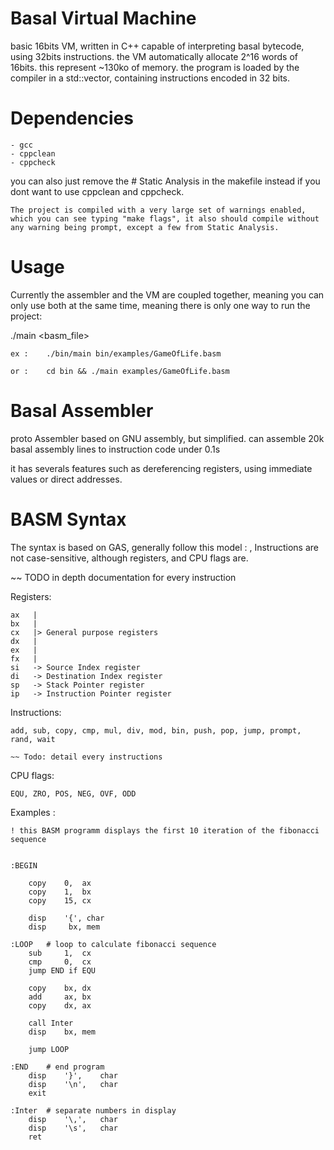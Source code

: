 # Basal Virtual Machine
basic 16bits VM, written in C++ capable of interpreting basal bytecode, using 32bits instructions.
the VM automatically allocate 2^16 words of 16bits. this represent ~130ko of memory.
the program is loaded by the compiler in a std::vector, containing instructions encoded in 32 bits.

# Dependencies
	- gcc
	- cppclean
	- cppcheck
	
you can also just remove the # Static Analysis in the makefile instead if you dont want to use cppclean and cppcheck.

	The project is compiled with a very large set of warnings enabled, which you can see typing "make flags", it also should compile without any warning being prompt, except a few from Static Analysis.

# Usage

Currently the assembler and the VM are coupled together, meaning you can only use both at the same time, meaning there is only one way to run the project:

./main <basm_file>

	ex : 	./bin/main bin/examples/GameOfLife.basm
	
	or :	cd bin && ./main examples/GameOfLife.basm


# Basal Assembler
proto Assembler based on GNU assembly, but simplified.
can assemble 20k basal assembly lines to instruction code under 0.1s

it has severals features such as dereferencing registers, using immediate values or direct addresses.

# BASM Syntax

The syntax is based on GAS, generally follow this model : <Instr> <source>, <desination>
Instructions are not case-sensitive, although registers, and CPU flags are.

~~ TODO in depth documentation for every instruction


Registers:

	ax   |
	bx	 |
	cx	 |> General purpose registers
	dx	 |
	ex	 |
	fx	 |
	si	 -> Source Index register  
	di	 -> Destination Index register
	sp	 -> Stack Pointer register
	ip	 -> Instruction Pointer register

Instructions:
	
	add, sub, copy, cmp, mul, div, mod, bin, push, pop, jump, prompt, rand, wait		

	~~ Todo: detail every instructions

CPU flags:

	EQU, ZRO, POS, NEG, OVF, ODD


Examples :

	! this BASM programm displays the first 10 iteration of the fibonacci sequence


	:BEGIN

		copy    0,  ax
		copy    1,  bx
		copy    15, cx  

		disp    '{', char
		disp     bx, mem

	:LOOP   # loop to calculate fibonacci sequence
		sub     1,  cx
		cmp     0,  cx
		jump END if EQU 

		copy    bx, dx
		add     ax, bx
		copy    dx, ax

		call Inter
		disp    bx, mem

		jump LOOP

	:END    # end program
		disp    '}',    char
		disp    '\n',   char
		exit
		
	:Inter  # separate numbers in display
		disp    '\,',   char
		disp    '\s',   char
		ret
